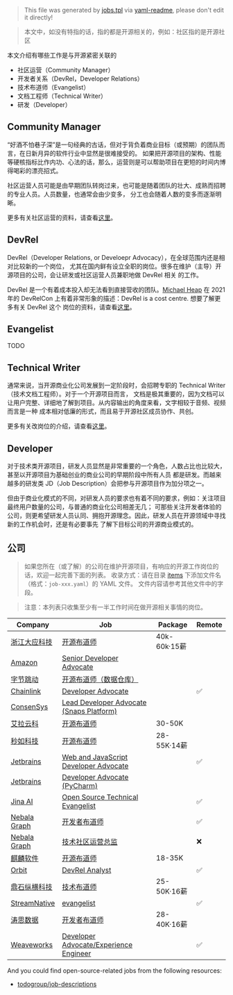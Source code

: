 > This file was generated by [jobs.tpl](jobs.tpl) via [yaml-readme](https://github.com/LinuxSuRen/yaml-readme), please don't edit it directly!

> 本文中，如没有特指的话，指的都是开源相关的，例如：社区指的是开源社区

本文介绍有哪些工作是与开源紧密关联的

* 社区运营（Community Manager）
* 开发者关系（DevRel，Developer Relations）
* 技术布道师（Evangelist）
* 文档工程师（Technical Writer）
* 研发（Developer）

## Community Manager
“好酒不怕巷子深”是一句经典的古话，但对于背负着商业目标（或预期）的团队而言，在日新月异的软件行业中显然是很难接受的。
如果把开源项目的架构、性能等硬核指标比作内功、心法的话，那么，运营则是可以帮助项目在更短的时间内博得喝彩的漂亮招式。

社区运营人员可能是由早期团队转岗过来，也可能是随着团队的壮大、成熟而招聘的专业人员。人员数量，也通常会由少变多，
分工也会随着人数的变多而逐渐明晰。

更多有关社区运营的资料，请查看[这里](community-manager.md)。

## DevRel
DevRel（Developer Relations, or Develoepr Advocacy），在全球范围内还是相对比较新的一个岗位，
尤其在国内鲜有设立全职的岗位。很多在维护（主导）开源项目的公司，会让研发或社区运营人员兼职地做 DevRel 相关
的工作。

DevRel 是一个有着成本投入却无法看到直接营收的团队。[Michael Heap](https://www.youtube.com/watch?v=tF-yhxOWEck&t=629s)
在 2021 年的 DevRelCon 上有着非常形象的描述：DevRel is a cost centre. 想要了解更多有关 DevRel 这个
岗位的资料，请查看[这里](devrel.md)。

## Evangelist
TODO

## Technical Writer
通常来说，当开源商业化公司发展到一定阶段时，会招聘专职的 Technical Writer（技术文档工程师）。对于一个开源项目而言，
文档是极其重要的，因为文档可以让用户完整、详细地了解到项目。从内容输出的角度来看，文字相较于音频、视频而言是一种
成本相对低廉的形式，而且易于开源社区成员协作、共创。

更多有关改岗位的介绍，请查看[这里](tw.md)。

## Developer
对于技术类开源项目，研发人员显然是非常重要的一个角色，人数占比也比较大，甚至以开源项目为基础创业的商业公司的早期阶段中所有人员
都是研发。而越来越多的研发类 JD（Job Description）会把参与开源项目作为加分项之一。

但由于商业化模式的不同，对研发人员的要求也有着不同的要求，例如：关注项目最终用户数量的公司，与普通的商业化公司相差无几；
可那些关注开发者体验的公司，则更希望研发人员认同、拥抱开源理念。因此，研发人员在开源领域中寻找新的工作机会时，还是有必要事先
了解下目标公司的开源商业模式的。

## 公司
> 如果您所在（或了解）的公司在维护开源项目，有响应的开源工作岗位的话，欢迎一起完善下面的列表。
> 收录方式：请在目录 [items](items) 下添加文件名（格式：`job-xxx.yaml`）的 YAML 文件。
> 文件内容请参考其他文件中的字段。

> 注意：本列表只收集至少有一半工作时间在做开源相关事情的岗位。

| Company | Job | Package | Remote |
|---|---|---|---|
| [浙江大应科技](https://aloudata.com/) | [开源布道师](https://www.lagou.com/wn/jobs/10645168.html) | 40k-60k·15薪 |  |
| [Amazon](https://www.amazon.com/) | [Senior Developer Advocate](https://www.linkedin.cn/incareer/jobs/view/3072707705) |  |  |
| [字节跳动](https://www.bytedance.com/) | [开源布道师（数据仓库）](https://www.lagou.com/wn/jobs/10491104.html) |  |  |
| [Chainlink](https://chain.link/) | [Developer Advocate](https://mp.weixin.qq.com/s/cm1JaCi7V8syMBXP54_-7w) |  | :white_check_mark: |
| [ConsenSys](https://consensys.net/) | [Lead Developer Advocate (Snaps Platform)](https://www.linkedin.cn/incareer/jobs/view/3117245696) |  |  |
| [艾拉云科](https://www.illacloud.com/) | [开源布道师](https://www.zhipin.com/job_detail/f95573139a5220ad1Xd83968FVtT.html) | 30-50K |  |
| [秒如科技](http://www.lnjoying.com/) | [开源布道师](https://www.zhipin.com/job_detail/75f964534f24dc6f1XZ_3d2-F1tQ.html) | 28-55K·14薪 |  |
| [Jetbrains](https://www.jetbrains.com) | [Web and JavaScript Developer Advocate](https://www.jetbrains.com/careers/jobs/web-and-javascript-developer-advocate-841/) |  | :white_check_mark: |
| [Jetbrains](https://www.jetbrains.com) | [Developer Advocate (PyCharm)](https://www.linkedin.cn/incareer/jobs/view/2691921529) |  |  |
| [Jina AI](https://jina.ai/) | [Open Source Technical Evangelist](https://jobs.lever.co/jina-ai) |  | :white_check_mark: |
| [Nebala Graph](https://www.vesoft.com/) | [开发者布道师](https://www.vesoft.com/cn/careers/#operation) |  | :white_check_mark: |
| [Nebala Graph](https://www.vesoft.com/) | [技术社区运营总监](https://www.vesoft.com/cn/careers/#operation) |  | :x: |
| [麒麟软件](https://www.kylinos.cn/) | [开源布道师](https://www.zhipin.com/job_detail/2b774d6d010c392b1Xd-0ty6FVNV.html) | 18-35K |  |
| [Orbit](https://orbit.love/) | [DevRel Analyst](https://developerrelations.com/jobs/devrel-analyst-orbit) |  | :white_check_mark: |
| [鼎石纵横科技](https://www.starrocks.com/) | [技术布道师](https://www.zhipin.com/job_detail/2e3ae0fe37a900c31XVy3N6_EVVQ.html) | 25-50K·16薪 |  |
| [StreamNative](https://streamnative.io/) | [evangelist](https://www.v2ex.com/t/772924) |  | :white_check_mark: |
| [涛思数据](https://www.taosdata.com/) | [开发者布道师](https://www.zhipin.com/job_detail/9fa9fd4cfd10a8da1Xd_2NS0GVRW.html) | 28-40K·16薪 |  |
| [Weaveworks](https://www.weave.works/) | [Developer Advocate/Experience Engineer](https://developerrelations.com/jobs/developer-advocate-experience-engineer-weaveworks) |  | :white_check_mark: |

And you could find open-source-related jobs from the following resources:
- [todogroup/job-descriptions](https://github.com/todogroup/job-descriptions)
